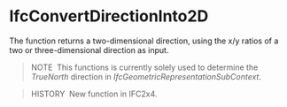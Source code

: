 # IfcConvertDirectionInto2D

The function returns a two-dimensional direction, using the x/y ratios of a two or three-dimensional direction as input.

> NOTE&nbsp; This functions is currently solely used to determine the _TrueNorth_ direction in _IfcGeometricRepresentationSubContext_.

> HISTORY&nbsp; New function in IFC2x4.
